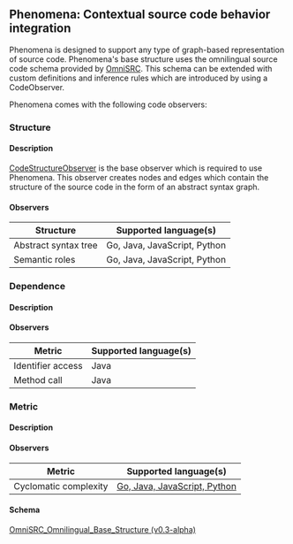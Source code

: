 ## Phenomena: Contextual source code behavior integration 
Phenomena is designed to support any type of graph-based representation of source code.
Phenomena's base structure uses the omnilingual source code schema provided by [OmniSRC](https://github.com/CodeBrig/OmniSRC).
This schema can be extended with custom definitions and inference rules which are introduced by using a CodeObserver.

Phenomena comes with the following code observers:

### Structure

#### Description
[CodeStructureObserver](https://github.com/CodeBrig/Phenomena/blob/master/src/main/groovy/com/codebrig/phenomena/code/structure/CodeStructureObserver.groovy)
is the base observer which is required to use Phenomena.
This observer creates nodes and edges which contain the structure of the source code in the form of an abstract syntax graph.

#### Observers

| Structure                   | Supported language(s)              |
| --------------------------- | ---------------------------------- |
| Abstract syntax tree        | Go, Java, JavaScript, Python       |
| Semantic roles              | Go, Java, JavaScript, Python       |

### Dependence

#### Description

#### Observers

| Metric                      | Supported language(s)              |
| --------------------------- | ---------------------------------- |
| Identifier access           | Java                               |
| Method call                 | Java                               |

### Metric

#### Description

#### Observers

| Metric                      | Supported language(s)              |
| --------------------------- | ---------------------------------- |
| Cyclomatic complexity       | [Go, Java, JavaScript, Python](https://github.com/CodeBrig/Phenomena/blob/v0.2-alpha/src/main/groovy/com/codebrig/phenomena/code/analysis/metric/CyclomaticComplexity.groovy) |

#### Schema
[OmniSRC_Omnilingual_Base_Structure (v0.3-alpha)](https://github.com/CodeBrig/OmniSRC/blob/v0.3-alpha/src/main/resources/schema/omnilingual/OmniSRC_Omnilingual_Base_Structure.gql)
